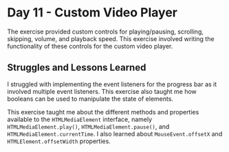 # Day 11 - Custom Video Player
The exercise provided custom controls for playing/pausing, scrolling, skipping, volume, and playback speed. This exercise involved writing the functionality of these controls for the custom video player.

## Struggles and Lessons Learned
I struggled with implementing the event listeners for the progress bar as it involved multiple event listeners. This exercise also taught me how booleans can be used to manipulate the state of elements.

This exercise taught me about the different methods and properties available to the `HTMLMediaElement` interface, namely `HTMLMediaElement.play()`, `HTMLMediaElement.pause()`, and `HTMLMediaElement.currentTime`. I also learned about `MouseEvent.offsetX` and `HTMLElement.offsetWidth` properties.
